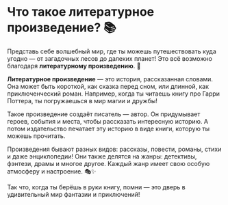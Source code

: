 # Что такое литературное произведение? 📚

Представь себе волшебный мир, где ты можешь путешествовать куда угодно — от загадочных лесов до далеких планет! Это всё возможно благодаря **литературному произведению**. 🌟

**Литературное произведение** — это история, рассказанная словами. Она может быть короткой, как сказка перед сном, или длинной, как приключенческий роман. Например, когда ты читаешь книгу про Гарри Поттера, ты погружаешься в мир магии и дружбы!

Такое произведение создаёт писатель — автор. Он придумывает героев, события и места, чтобы рассказать интересную историю. А потом издательство печатает эту историю в виде книги, которую ты можешь прочитать.

Произведения бывают разных видов: рассказы, повести, романы, стихи и даже энциклопедии! Они также делятся на жанры: детективы, фэнтези, драмы и многое другое. Каждый жанр имеет свою особую атмосферу и настроение. 🎭✨

Так что, когда ты берёшь в руки книгу, помни — это дверь в удивительный мир фантазии и приключений!